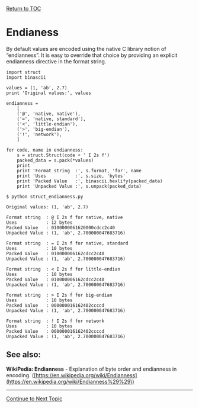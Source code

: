 <a href="https://github.com/CyberTrainingUSAF/08-Network-Programming/blob/master/00-Table-of-Contents.md" > Return to TOC </a>

# Endianess

By default values are encoded using the native C library notion of “endianness”. It is easy to override that choice by providing an explicit endianness directive in the format string.

```text
import struct
import binascii

values = (1, 'ab', 2.7)
print 'Original values:', values

endianness = 
    [
    ('@', 'native, native'),
    ('=', 'native, standard'),
    ('<', 'little-endian'),
    ('>', 'big-endian'),
    ('!', 'network'),
    ]

for code, name in endianness:
    s = struct.Struct(code + ' I 2s f')
    packed_data = s.pack(*values)
    print
    print 'Format string  :', s.format, 'for', name
    print 'Uses           :', s.size, 'bytes'
    print 'Packed Value   :', binascii.hexlify(packed_data)
    print 'Unpacked Value :', s.unpack(packed_data)
```

```text
$ python struct_endianness.py

Original values: (1, 'ab', 2.7)

Format string  : @ I 2s f for native, native
Uses           : 12 bytes
Packed Value   : 0100000061620000cdcc2c40
Unpacked Value : (1, 'ab', 2.700000047683716)

Format string  : = I 2s f for native, standard
Uses           : 10 bytes
Packed Value   : 010000006162cdcc2c40
Unpacked Value : (1, 'ab', 2.700000047683716)

Format string  : < I 2s f for little-endian
Uses           : 10 bytes
Packed Value   : 010000006162cdcc2c40
Unpacked Value : (1, 'ab', 2.700000047683716)

Format string  : > I 2s f for big-endian
Uses           : 10 bytes
Packed Value   : 000000016162402ccccd
Unpacked Value : (1, 'ab', 2.700000047683716)

Format string  : ! I 2s f for network
Uses           : 10 bytes
Packed Value   : 000000016162402ccccd
Unpacked Value : (1, 'ab', 2.700000047683716)
```

## See also:

**WikiPedia: Endianness** - Explanation of byte order and endianness in encoding. \([https://en.wikipedia.org/wiki/Endianness](https://en.wikipedia.org/wiki/Endianness%29%29\)

---

<a href="https://github.com/CyberTrainingUSAF/08-Network-Programming/blob/master/08-advanced-functionality/reusing-socket-addresses.md" > Continue to Next Topic </a>
